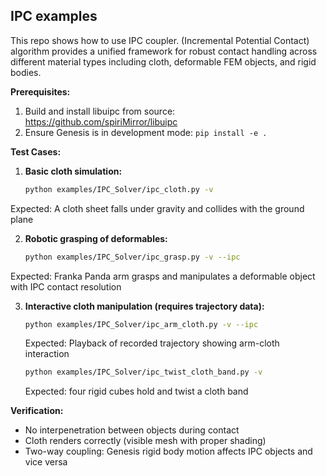 ## IPC examples

This repo shows how to use IPC coupler. (Incremental Potential Contact) algorithm provides a unified framework for robust contact handling across different material types including cloth, deformable FEM objects, and rigid bodies.


**Prerequisites:**
1. Build and install libuipc from source: https://github.com/spiriMirror/libuipc
2. Ensure Genesis is in development mode: `pip install -e .`

**Test Cases:**

1. **Basic cloth simulation:**
   ```bash
   python examples/IPC_Solver/ipc_cloth.py -v
   ```
  Expected: A cloth sheet falls under gravity and collides with the ground plane

2. **Robotic grasping of deformables:**
   ```bash
   python examples/IPC_Solver/ipc_grasp.py -v --ipc
   ```
 Expected: Franka Panda arm grasps and manipulates a deformable object with IPC contact resolution

3. **Interactive cloth manipulation (requires trajectory data):**
   ```bash
   python examples/IPC_Solver/ipc_arm_cloth.py -v --ipc
   ```
    Expected: Playback of recorded trajectory showing arm-cloth interaction

   ```bash
   python examples/IPC_Solver/ipc_twist_cloth_band.py -v
   ```
    Expected: four rigid cubes hold and twist a cloth band
    

**Verification:**
- No interpenetration between objects during contact
- Cloth renders correctly (visible mesh with proper shading)
- Two-way coupling: Genesis rigid body motion affects IPC objects and vice versa
